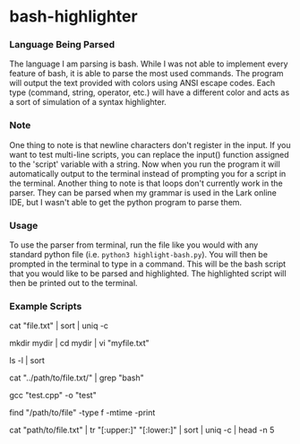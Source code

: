 # bash-highlighter

### Language Being Parsed

The language I am parsing is bash. While I was not able to implement every feature of bash, it is able to parse the most used commands. The program will output the text provided with colors using ANSI escape codes. Each type (command, string, operator, etc.) will have a different color and acts as a sort of simulation of a syntax highlighter.

### Note
One thing to note is that newline characters don't register in the input. If you want to test multi-line scripts, you can replace the input() function assigned to the 'script' variable with a string. Now when you run the program it will automatically output to the terminal instead of prompting you for a script in the terminal. Another thing to note is that loops don't currently work in the parser. They can be parsed when my grammar is used in the Lark online IDE, but I wasn't able to get the python program to parse them.

### Usage

To use the parser from terminal, run the file like you would with any standard python file (i.e. ```python3 highlight-bash.py```).
You will then be prompted in the terminal to type in a command. This will be the bash script that you would like to be parsed and highlighted.
The highlighted script will then be printed out to the terminal.


### Example Scripts

cat "file.txt" | sort | uniq -c

mkdir mydir | cd mydir | vi "myfile.txt"

ls -l | sort

cat "../path/to/file.txt/" | grep "bash"

gcc "test.cpp" -o "test"

find "/path/to/file" -type f -mtime -print

cat "path/to/file.txt" | tr "[:upper:]" "[:lower:]" | sort | uniq -c | head -n 5
